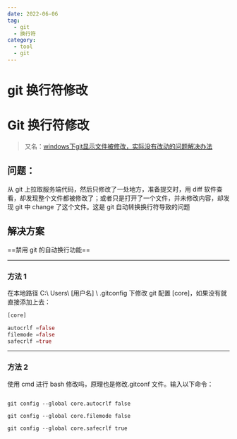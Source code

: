 ```yaml
---
date: 2022-06-06
tag:
  - git
  - 换行符
category:
  - tool
  - git
---
```


# git 换行符修改

# Git 换行符修改

> 又名：[windows下git显示文件被修改，实际没有改动的问题解决办法](https://www.cnblogs.com/lxwphp/p/10632353.html)


## 问题：

从 git 上拉取服务端代码，然后只修改了一处地方，准备提交时，用 diff 软件查看，却发现整个文件都被修改了；或者只是打开了一个文件，并未修改内容，却发现 git 中 change 了这个文件。这是 git 自动转换换行符导致的问题

## 解决方案

==禁用 git 的自动换行功能==

---

### 方法 1
在本地路径 C:\ Users\ [用户名] \ .gitconfig 下修改 git 配置 [core]，如果没有就直接添加上去：
```julia
[core]

autocrlf =false
filemode =false
safecrlf =true
```

---

### 方法 2
使用 cmd 进行 bash 修改吗，原理也是修改.gitconf 文件。输入以下命令：

```shell

git config --global core.autocrlf false

git config --global core.filemode false

git config --global core.safecrlf true
```
